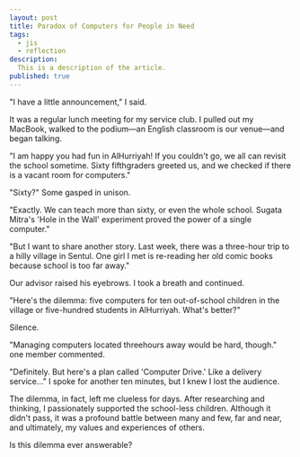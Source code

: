 ```yaml
---
layout: post
title: Paradox of Computers for People in Need
tags:
  - jis
  - reflection
description:
  This is a description of the article.
published: true
---
```


"I have a little announcement," I said.

It was a regular lunch meeting for my
service club. I pulled out my MacBook,
walked to the podium—an English
classroom is our venue—and began
talking.

"I am happy you had fun in AlHurriyah! If you couldn't go, we all can
revisit the school sometime. Sixty fifthgraders greeted us, and we checked if
there is a vacant room for computers."

<!--break-->

"Sixty?" Some gasped in unison.

"Exactly. We can teach more than
sixty, or even the whole school.
Sugata Mitra's 'Hole in the Wall'
experiment proved the power of a
single computer."

"But I want to share another story.
Last week, there was a three-hour trip
to a hilly village in Sentul. One girl I
met is re-reading her old comic books
because school is too far away."

Our advisor raised his eyebrows. I
took a breath and continued.

"Here's the dilemma: five computers
for ten out-of-school children in the
village or five-hundred students in AlHurriyah. What's better?"


Silence.


"Managing computers located threehours away would be hard, though."
one member commented.

"Definitely. But here's a plan called
'Computer Drive.' Like a delivery
service…" I spoke for another ten
minutes, but I knew I lost the
audience.

The dilemma, in fact, left me clueless
for days. After researching and
thinking, I passionately supported the
school-less children. Although it didn't
pass, it was a profound battle between
many and few, far and near, and
ultimately, my values and experiences
of others.

Is this dilemma ever answerable?

